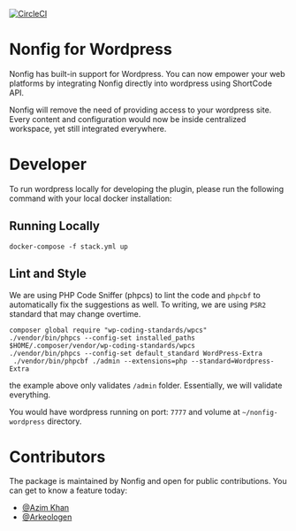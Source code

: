 [![CircleCI](https://circleci.com/gh/nonfig/wordpress-plugin/tree/master.svg?style=shield)](https://circleci.com/gh/nonfig/wordpress-plugin/tree/master)

# Nonfig for Wordpress

Nonfig has built-in support for Wordpress. You can now empower your web platforms by integrating Nonfig directly into wordpress using ShortCode API.

Nonfig will remove the need of providing access to your wordpress site. Every content and configuration would now be inside centralized workspace, yet still integrated everywhere.

# Developer


To run wordpress locally for developing the plugin, please run the following command with your local docker installation:

## Running Locally

```
docker-compose -f stack.yml up
```

## Lint and Style

We are using PHP Code Sniffer (phpcs) to lint the code and `phpcbf` to automatically fix the suggestions as well. To writing, we are using `PSR2` standard that may change overtime.

```
composer global require "wp-coding-standards/wpcs"
./vendor/bin/phpcs --config-set installed_paths $HOME/.composer/vendor/wp-coding-standards/wpcs
./vendor/bin/phpcs --config-set default_standard WordPress-Extra
 ./vendor/bin/phpcbf ./admin --extensions=php --standard=Wordpress-Extra
```

the example above only validates `/admin` folder. Essentially, we will validate everything.

You would have wordpress running on port: `7777` and volume at `~/nonfig-wordpress` directory.

# Contributors

The package is maintained by Nonfig and open for public contributions. You can get to know a feature today:

- [@Azim Khan](https://github.com/akhan24)
- [@Arkeologen](https://github.com/arkeologen)